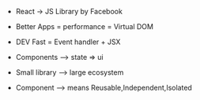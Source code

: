 - React -> JS Library by Facebook

- Better Apps = performance = Virtual DOM

- DEV Fast = Event handler + JSX

- Components --> state => ui

- Small library --> large ecosystem

- Component --> means Reusable,Independent,Isolated
